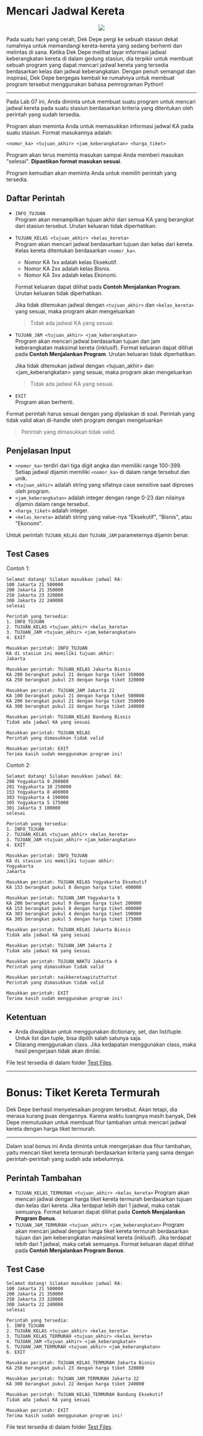# Mencari Jadwal Kereta

<p align="center">
    <img src="https://pingpoint.co.id/media/images/Ini_Sejarah_Singkat_Stasiun_Gambir_1_FILEminim.width-800.jpg" />
</p>

Pada suatu hari yang cerah, Dek Depe pergi ke sebuah stasiun dekat rumahnya untuk memandangi kereta-kereta yang sedang berhenti dan melintas di sana. Ketika Dek Depe melihat layar informasi jadwal keberangkatan kereta di dalam gedung stasiun, dia terpikir untuk membuat sebuah program yang dapat mencari jadwal kereta yang tersedia berdasarkan kelas dan jadwal keberangkatan. Dengan penuh semangat dan inspirasi, Dek Depe bergegas kembali ke rumahnya untuk membuat program tersebut menggunakan bahasa pemrograman Python!

---

Pada Lab 07 ini, Anda diminta untuk membuat suatu program untuk mencari jadwal kereta pada suatu stasiun berdasarkan kriteria yang ditentukan oleh perintah yang sudah tersedia.

Program akan meminta Anda untuk memasukkan informasi jadwal KA pada suatu stasiun. Format masukannya adalah:

`<nomor_ka> <tujuan_akhir> <jam_keberangkatan> <harga_tiket>`

Program akan terus meminta masukan sampai Anda memberi masukan "selesai". **Dipastikan format masukan sesuai**.

Program kemudian akan meminta Anda untuk memilih perintah yang tersedia.

## Daftar Perintah

-   `INFO_TUJUAN`  
     Program akan menampilkan tujuan akhir dari semua KA yang berangkat dari stasiun tersebut. Urutan keluaran tidak diperhatikan.

-   `TUJUAN_KELAS <tujuan_akhir> <kelas_kereta>`  
     Program akan mencari jadwal berdasarkan tujuan dan kelas dari kereta. Kelas kereta ditentukan berdasarkan `<nomor_ka>`.

    -   Nomor KA 1xx adalah kelas Eksekutif.
    -   Nomor KA 2xx adalah kelas Bisnis.
    -   Nomor KA 3xx adalah kelas Ekonomi.

    Format keluaran dapat dilihat pada **Contoh Menjalankan Program**. Urutan keluaran tidak diperhatikan.

    Jika tidak ditemukan jadwal dengan `<tujuan_akhir>` dan `<kelas_kereta>` yang sesuai, maka program akan mengeluarkan

    > Tidak ada jadwal KA yang sesuai.

-   `TUJUAN_JAM <tujuan_akhir> <jam_keberangkatan>`  
     Program akan mencari jadwal berdasarkan tujuan dan jam keberangkatan maksimal kereta (inklusif). Format keluaran dapat dilihat pada **Contoh Menjalankan Program**. Urutan keluaran tidak diperhatikan.

    Jika tidak ditemukan jadwal dengan <tujuan_akhir> dan <jam_keberangkatan> yang sesuai, maka program akan mengeluarkan

    > Tidak ada jadwal KA yang sesuai.

-   `EXIT`  
     Program akan berhenti.

Format perintah harus sesuai dengan yang dijelaskan di soal. Perintah yang tidak valid akan di-handle oleh program dengan mengeluarkan

> Perintah yang dimasukkan tidak valid.

## Penjelasan Input

-   `<nomor_ka>` terdiri dari tiga digit angka dan memiliki range 100-399. Setiap jadwal dijamin memiliki `<nomor_ka>` di dalam range tersebut dan unik.
-   `<tujuan_akhir>` adalah string yang sifatnya case sensitive saat diproses oleh program.
-   `<jam_keberangkatan>` adalah integer dengan range 0-23 dan nilainya dijamin dalam range tersebut.
-   `<harga_tiket>` adalah integer.
-   `<kelas_kereta>` adalah string yang value-nya "Eksekutif", "Bisnis", atau "Ekonomi".

Untuk perintah `TUJUAN_KELAS` dan `TUJUAN_JAM` parameternya dijamin benar.

## Test Cases

Contoh 1:

```
Selamat datang! Silakan masukkan jadwal KA:
100 Jakarta 21 500000
200 Jakarta 21 350000
250 Jakarta 23 320000
300 Jakarta 22 240000
selesai

Perintah yang tersedia:
1. INFO_TUJUAN
2. TUJUAN_KELAS <tujuan_akhir> <kelas_kereta>
3. TUJUAN_JAM <tujuan_akhir> <jam_keberangkatan>
4. EXIT

Masukkan perintah: INFO_TUJUAN
KA di stasiun ini memiliki tujuan akhir:
Jakarta

Masukkan perintah: TUJUAN_KELAS Jakarta Bisnis
KA 200 berangkat pukul 21 dengan harga tiket 350000
KA 250 berangkat pukul 23 dengan harga tiket 320000

Masukkan perintah: TUJUAN_JAM Jakarta 22
KA 100 berangkat pukul 21 dengan harga tiket 500000
KA 200 berangkat pukul 21 dengan harga tiket 350000
KA 300 berangkat pukul 22 dengan harga tiket 240000

Masukkan perintah: TUJUAN_KELAS Bandung Bisnis
Tidak ada jadwal KA yang sesuai

Masukkan perintah: TUJUAN_KELAS
Perintah yang dimasukkan tidak valid

Masukkan perintah: EXIT
Terima kasih sudah menggunakan program ini!
```

Contoh 2:

```
Selamat datang! Silakan masukkan jadwal KA:
200 Yogyakarta 9 200000
201 Yogyakarta 10 250000
153 Yogyakarta 8 400000
303 Yogyakarta 4 190000
305 Yogyakarta 5 175000
301 Jakarta 3 100000
selesai

Perintah yang tersedia:
1. INFO_TUJUAN
2. TUJUAN_KELAS <tujuan_akhir> <kelas_kereta>
3. TUJUAN_JAM <tujuan_akhir> <jam_keberangkatan>
4. EXIT

Masukkan perintah: INFO_TUJUAN
KA di stasiun ini memiliki tujuan akhir:
Yogyakarta
Jakarta

Masukkan perintah: TUJUAN_KELAS Yogyakarta Eksekutif
KA 153 berangkat pukul 8 dengan harga tiket 400000

Masukkan perintah: TUJUAN_JAM Yogyakarta 9
KA 200 berangkat pukul 9 dengan harga tiket 200000
KA 153 berangkat pukul 8 dengan harga tiket 400000
KA 303 berangkat pukul 4 dengan harga tiket 190000
KA 305 berangkat pukul 5 dengan harga tiket 175000

Masukkan perintah: TUJUAN_KELAS Jakarta Bisnis
Tidak ada jadwal KA yang sesuai

Masukkan perintah: TUJUAN_JAM Jakarta 2
Tidak ada jadwal KA yang sesuai

Masukkan perintah: TUJUAN_WAKTU Jakarta 4
Perintah yang dimasukkan tidak valid

Masukkan perintah: naikkeretaapituttuttut
Perintah yang dimasukkan tidak valid

Masukkan perintah: EXIT
Terima kasih sudah menggunakan program ini!
```

## Ketentuan

-   Anda diwajibkan untuk menggunakan dictionary, set, dan list/tuple. Untuk list dan tuple, bisa dipilih salah satunya saja.
-   Dilarang menggunakan class. Jika kedapatan menggunakan class, maka hasil pengerjaan tidak akan dinilai.

File test tersedia di dalam folder [Test Files](Test%20Files).

---

# Bonus: Tiket Kereta Termurah

Dek Depe berhasil menyelesaikan program tersebut. Akan tetapi, dia merasa kurang puas dengannya. Karena waktu luangnya masih banyak, Dek Depe memutuskan untuk membuat fitur tambahan untuk mencari jadwal kereta dengan harga tiket termurah.

---

Dalam soal bonus ini Anda diminta untuk mengerjakan dua fitur tambahan, yaitu mencari tiket kereta termurah berdasarkan kriteria yang sama dengan perintah-perintah yang sudah ada sebelumnya.

## Perintah Tambahan

-   `TUJUAN_KELAS_TERMURAH <tujuan_akhir> <kelas_kereta>`
    Program akan mencari jadwal dengan harga tiket kereta termurah berdasarkan tujuan dan kelas dari kereta. Jika terdapat lebih dari 1 jadwal, maka cetak semuanya. Format keluaran dapat dilihat pada **Contoh Menjalankan Program Bonus**.
-   `TUJUAN_JAM_TERMURAH <tujuan_akhir> <jam_keberangkatan>`
    Program akan mencari jadwal dengan harga tiket kereta termurah berdasarkan tujuan dan jam keberangkatan maksimal kereta (inklusif). Jika terdapat lebih dari 1 jadwal, maka cetak semuanya. Format keluaran dapat dilihat pada **Contoh Menjalankan Program Bonus**.

## Test Case

```
Selamat datang! Silakan masukkan jadwal KA:
100 Jakarta 21 500000
200 Jakarta 21 350000
250 Jakarta 23 320000
300 Jakarta 22 240000
selesai

Perintah yang tersedia:
1. INFO_TUJUAN
2. TUJUAN_KELAS <tujuan_akhir> <kelas_kereta>
3. TUJUAN_KELAS_TERMURAH <tujuan_akhir> <kelas_kereta>
4. TUJUAN_JAM <tujuan_akhir> <jam_keberangkatan>
5. TUJUAN_JAM_TERMURAH <tujuan_akhir> <jam_keberangkatan>
6. EXIT

Masukkan perintah: TUJUAN_KELAS_TERMURAH Jakarta Bisnis
KA 250 berangkat pukul 23 dengan harga tiket 320000

Masukkan perintah: TUJUAN_JAM_TERMURAH Jakarta 22
KA 300 berangkat pukul 22 dengan harga tiket 240000

Masukkan perintah: TUJUAN_KELAS_TERMURAH Bandung Eksekutif
Tidak ada jadwal KA yang sesuai

Masukkan perintah: EXIT
Terima kasih sudah menggunakan program ini!
```

File test tersedia di dalam folder [Test Files](Test%20Files).
